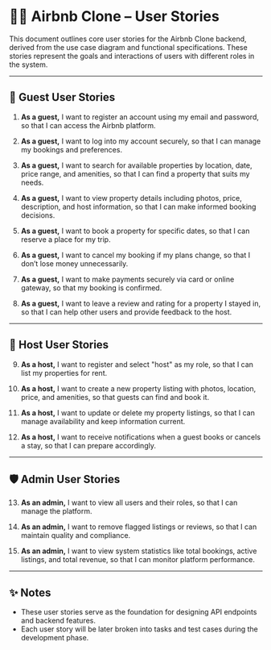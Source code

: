 # 🧑‍💻 Airbnb Clone – User Stories

This document outlines core user stories for the Airbnb Clone backend, derived from the use case diagram and functional specifications. These stories represent the goals and interactions of users with different roles in the system.

---

## 👤 Guest User Stories

1. **As a guest,** I want to register an account using my email and password, so that I can access the Airbnb platform.

2. **As a guest,** I want to log into my account securely, so that I can manage my bookings and preferences.

3. **As a guest,** I want to search for available properties by location, date, price range, and amenities, so that I can find a property that suits my needs.

4. **As a guest,** I want to view property details including photos, price, description, and host information, so that I can make informed booking decisions.

5. **As a guest,** I want to book a property for specific dates, so that I can reserve a place for my trip.

6. **As a guest,** I want to cancel my booking if my plans change, so that I don’t lose money unnecessarily.

7. **As a guest,** I want to make payments securely via card or online gateway, so that my booking is confirmed.

8. **As a guest,** I want to leave a review and rating for a property I stayed in, so that I can help other users and provide feedback to the host.

---

## 🏡 Host User Stories

9. **As a host,** I want to register and select "host" as my role, so that I can list my properties for rent.

10. **As a host,** I want to create a new property listing with photos, location, price, and amenities, so that guests can find and book it.

11. **As a host,** I want to update or delete my property listings, so that I can manage availability and keep information current.

12. **As a host,** I want to receive notifications when a guest books or cancels a stay, so that I can prepare accordingly.

---

## 🛡 Admin User Stories

13. **As an admin,** I want to view all users and their roles, so that I can manage the platform.

14. **As an admin,** I want to remove flagged listings or reviews, so that I can maintain quality and compliance.

15. **As an admin,** I want to view system statistics like total bookings, active listings, and total revenue, so that I can monitor platform performance.

---

## ✨ Notes

- These user stories serve as the foundation for designing API endpoints and backend features.
- Each user story will be later broken into tasks and test cases during the development phase.

